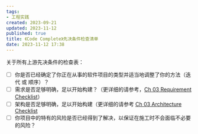 ```yaml
---
tags:
- 工程实践
created: 2023-09-21
updated: 2023-11-12
published: true
title: 《Code Complete》先决条件检查清单
date: 2023-11-12 17:38 
---
```


关于所有上游先决条件的检查表：

- [ ] 你是否已经确定了你正在从事的软件项目的类型并适当地调整了你的方法（迭代 或 顺序）？
- [ ] 需求是否足够明确，足以开始构建？（更详细的请参考，[Ch 03 Requirement Checklist](/ch_03_requirement_checklist)）
- [ ] 架构是否足够明确，足以开始构建（更详细的请参考 [Ch 03 Architecture Checklist](/ch_03_architecture_checklist)
- [ ] 你项目中的特有的风险是否已经得到了解决，以保证在施工时不会面临不必要的风险？
